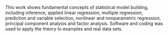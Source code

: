 This work shows fundamental concepts of statistical model building, including inference, applied linear regression, multiple regression, prediction and variable selection, nonlinear and nonparametric regression, principal component analysis and factor analysis. Software and coding was used to apply the theory to examples and real data sets. 
